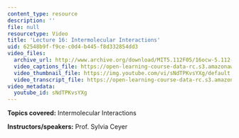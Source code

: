 ```yaml
---
content_type: resource
description: ''
file: null
resourcetype: Video
title: 'Lecture 16: Intermolecular Interactions'
uid: 62548b9f-f9ce-c0d4-b445-f8d332854dd3
video_files:
  archive_url: http://www.archive.org/download/MIT5.112F05/16ocw-5.112-19oct2005-220k.mp4
  video_captions_file: https://open-learning-course-data-rc.s3.amazonaws.com/5-112-principles-of-chemical-science-fall-2005/428603e5e42d575ebac1a439a16325a8_sNdTPKvsYXg.vtt
  video_thumbnail_file: https://img.youtube.com/vi/sNdTPKvsYXg/default.jpg
  video_transcript_file: https://open-learning-course-data-rc.s3.amazonaws.com/5-112-principles-of-chemical-science-fall-2005/2a7c7f2c74d4edf695da1bb0da972196_sNdTPKvsYXg.pdf
video_metadata:
  youtube_id: sNdTPKvsYXg
---
```


**Topics covered:** Intermolecular Interactions

**Instructors/speakers:** Prof. Sylvia Ceyer